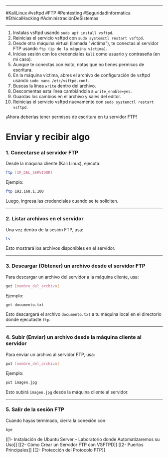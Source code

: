 
---

#KaliLinux #vsftpd #FTP #Pentesting #SeguridadInformática #EthicalHacking #AdministraciónDeSistemas

---

1. Instalas vsftpd usando `sudo apt install vsftpd`.
2. Reinicias el servicio vsftpd con `sudo systemctl restart vsftpd`.
3. Desde otra máquina virtual (llamada "víctima"), te conectas al servidor FTP usando `ftp (ip de la máquina víctima)`.
4. Inicias sesión con los credenciales `kali` como usuario y contraseña (en mi caso).
5. Aunque te conectas con éxito, notas que no tienes permisos de escritura.
6. En la máquina víctima, abres el archivo de configuración de vsftpd usando `sudo nano /etc/vsftpd.conf`.
7. Buscas la línea `write` dentro del archivo.
8. Descomentas esta línea cambiándola a `write_enable=yes`.
9. Guardas los cambios en el archivo y sales del editor.
10. Reinicias el servicio vsftpd nuevamente con `sudo systemctl restart vsftpd`.

¡Ahora deberías tener permisos de escritura en tu servidor FTP!

# Enviar y recibir algo

### **1. Conectarse al servidor FTP**

Desde la máquina cliente (Kali Linux), ejecuta:

```bash
ftp [IP_DEL_SERVIDOR]
```

Ejemplo:

```bash
ftp 192.168.1.100
```

Luego, ingresa las credenciales cuando se te soliciten.

---

### **2. Listar archivos en el servidor**

Una vez dentro de la sesión FTP, usa:

```bash
ls
```

Esto mostrará los archivos disponibles en el servidor.

---

### **3. Descargar (Obtener) un archivo desde el servidor FTP**

Para descargar un archivo del servidor a la máquina cliente, usa:

```bash
get [nombre_del_archivo]
```

Ejemplo:

```bash
get documento.txt
```

Esto descargará el archivo `documento.txt` a tu máquina local en el directorio donde ejecutaste `ftp`.

---

### **4. Subir (Enviar) un archivo desde la máquina cliente al servidor**

Para enviar un archivo al servidor FTP, usa:

```bash
put [nombre_del_archivo]
```

Ejemplo:

```bash
put imagen.jpg
```

Esto subirá `imagen.jpg` desde la máquina cliente al servidor.

---

### **5. Salir de la sesión FTP**

Cuando hayas terminado, cierra la conexión con:

```bash
bye
```






[[1- Instalación de Ubuntu Server – Laboratorio donde Automatizaremos su Uso]]
[[2- Cómo Crear un Servidor FTP con VSFTPD]]
[[2- Puertos Principales]]
[[2- Protección del Protocolo FTP]]